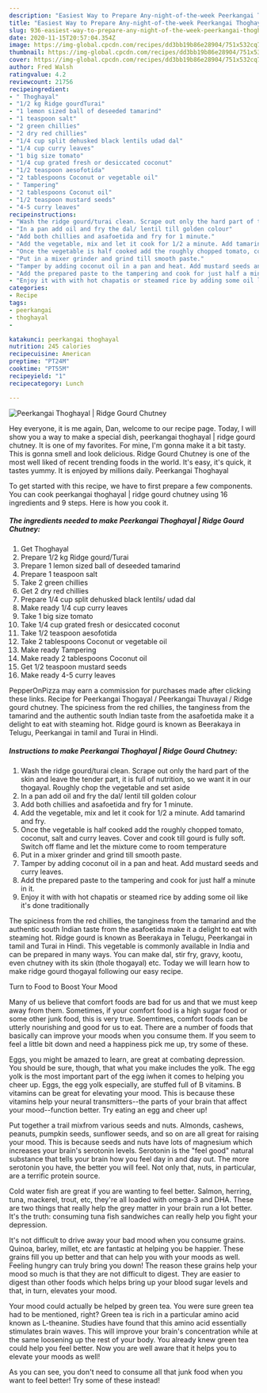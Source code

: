 ```yaml
---
description: "Easiest Way to Prepare Any-night-of-the-week Peerkangai Thoghayal | Ridge Gourd Chutney"
title: "Easiest Way to Prepare Any-night-of-the-week Peerkangai Thoghayal | Ridge Gourd Chutney"
slug: 936-easiest-way-to-prepare-any-night-of-the-week-peerkangai-thoghayal-ridge-gourd-chutney
date: 2020-11-15T20:57:04.354Z
image: https://img-global.cpcdn.com/recipes/dd3bb19b86e28904/751x532cq70/peerkangai-thoghayal-ridge-gourd-chutney-recipe-main-photo.jpg
thumbnail: https://img-global.cpcdn.com/recipes/dd3bb19b86e28904/751x532cq70/peerkangai-thoghayal-ridge-gourd-chutney-recipe-main-photo.jpg
cover: https://img-global.cpcdn.com/recipes/dd3bb19b86e28904/751x532cq70/peerkangai-thoghayal-ridge-gourd-chutney-recipe-main-photo.jpg
author: Fred Walsh
ratingvalue: 4.2
reviewcount: 21756
recipeingredient:
- " Thoghayal"
- "1/2 kg Ridge gourdTurai"
- "1 lemon sized ball of deseeded tamarind"
- "1 teaspoon salt"
- "2 green chillies"
- "2 dry red chillies"
- "1/4 cup split dehusked black lentils udad dal"
- "1/4 cup curry leaves"
- "1 big size tomato"
- "1/4 cup grated fresh or desiccated coconut"
- "1/2 teaspoon aesofotida"
- "2 tablespoons Coconut or vegetable oil"
- " Tampering"
- "2 tablespoons Coconut oil"
- "1/2 teaspoon mustard seeds"
- "4-5 curry leaves"
recipeinstructions:
- "Wash the ridge gourd/turai clean. Scrape out only the hard part of the skin and leave the tender part, it is full of nutrition, so we want it in our thogayal. Roughly chop the vegetable and set aside"
- "In a pan add oil and fry the dal/ lentil till golden colour"
- "Add both chillies and asafoetida and fry for 1 minute."
- "Add the vegetable, mix and let it cook for 1/2 a minute. Add tamarind and fry."
- "Once the vegetable is half cooked add the roughly chopped tomato, coconut, salt and curry leaves. Cover and cook till gourd is fully soft. Switch off flame and let the mixture come to room temperature"
- "Put in a mixer grinder and grind till smooth paste."
- "Tamper by adding coconut oil in a pan and heat. Add mustard seeds and curry leaves."
- "Add the prepared paste to the tampering and cook for just half a minute in it."
- "Enjoy it with with hot chapatis or steamed rice by adding some oil like it&#39;s done traditionally"
categories:
- Recipe
tags:
- peerkangai
- thoghayal
- 

katakunci: peerkangai thoghayal  
nutrition: 245 calories
recipecuisine: American
preptime: "PT24M"
cooktime: "PT55M"
recipeyield: "1"
recipecategory: Lunch

---
```



![Peerkangai Thoghayal | Ridge Gourd Chutney](https://img-global.cpcdn.com/recipes/dd3bb19b86e28904/751x532cq70/peerkangai-thoghayal-ridge-gourd-chutney-recipe-main-photo.jpg)

Hey everyone, it is me again, Dan, welcome to our recipe page. Today, I will show you a way to make a special dish, peerkangai thoghayal | ridge gourd chutney. It is one of my favorites. For mine, I'm gonna make it a bit tasty. This is gonna smell and look delicious.
 Ridge Gourd Chutney is one of the most well liked of recent trending foods in the world. It's easy, it's quick, it tastes yummy. It is enjoyed by millions daily. Peerkangai Thoghayal 


To get started with this recipe, we have to first prepare a few components. You can cook peerkangai thoghayal | ridge gourd chutney using 16 ingredients and 9 steps. Here is how you cook it.

<!--inarticleads1-->

##### The ingredients needed to make Peerkangai Thoghayal | Ridge Gourd Chutney:

1. Get  Thoghayal
1. Prepare 1/2 kg Ridge gourd/Turai
1. Prepare 1 lemon sized ball of deseeded tamarind
1. Prepare 1 teaspoon salt
1. Take 2 green chillies
1. Get 2 dry red chillies
1. Prepare 1/4 cup split dehusked black lentils/ udad dal
1. Make ready 1/4 cup curry leaves
1. Take 1 big size tomato
1. Take 1/4 cup grated fresh or desiccated coconut
1. Take 1/2 teaspoon aesofotida
1. Take 2 tablespoons Coconut or vegetable oil
1. Make ready  Tampering
1. Make ready 2 tablespoons Coconut oil
1. Get 1/2 teaspoon mustard seeds
1. Make ready 4-5 curry leaves


PepperOnPizza may earn a commission for purchases made after clicking these links. Recipe for Peerkangai Thogayal / Peerkangai Thuvayal / Ridge gourd chutney. The spiciness from the red chillies, the tanginess from the tamarind and the authentic south Indian taste from the asafoetida make it a delight to eat with steaming hot. Ridge gourd is known as Beerakaya in Telugu, Peerkangai in tamil and Turai in Hindi. 

<!--inarticleads2-->

##### Instructions to make Peerkangai Thoghayal | Ridge Gourd Chutney:

1. Wash the ridge gourd/turai clean. Scrape out only the hard part of the skin and leave the tender part, it is full of nutrition, so we want it in our thogayal. Roughly chop the vegetable and set aside
1. In a pan add oil and fry the dal/ lentil till golden colour
1. Add both chillies and asafoetida and fry for 1 minute.
1. Add the vegetable, mix and let it cook for 1/2 a minute. Add tamarind and fry.
1. Once the vegetable is half cooked add the roughly chopped tomato, coconut, salt and curry leaves. Cover and cook till gourd is fully soft. Switch off flame and let the mixture come to room temperature
1. Put in a mixer grinder and grind till smooth paste.
1. Tamper by adding coconut oil in a pan and heat. Add mustard seeds and curry leaves.
1. Add the prepared paste to the tampering and cook for just half a minute in it.
1. Enjoy it with with hot chapatis or steamed rice by adding some oil like it&#39;s done traditionally


The spiciness from the red chillies, the tanginess from the tamarind and the authentic south Indian taste from the asafoetida make it a delight to eat with steaming hot. Ridge gourd is known as Beerakaya in Telugu, Peerkangai in tamil and Turai in Hindi. This vegetable is commonly available in India and can be prepared in many ways. You can make dal, stir fry, gravy, kootu, even chutney with its skin (thole thogayal) etc. Today we will learn how to make ridge gourd thogayal following our easy recipe. 

Turn to Food to Boost Your Mood


Many of us believe that comfort foods are bad for us and that we must keep away from them. Sometimes, if your comfort food is a high sugar food or some other junk food, this is very true. Soemtimes, comfort foods can be utterly nourishing and good for us to eat. There are a number of foods that basically can improve your moods when you consume them. If you seem to feel a little bit down and need a happiness pick me up, try some of these.

Eggs, you might be amazed to learn, are great at combating depression. You should be sure, though, that what you make includes the yolk. The egg yolk is the most important part of the egg iwhen it comes to helping you cheer up. Eggs, the egg yolk especially, are stuffed full of B vitamins. B vitamins can be great for elevating your mood. This is because these vitamins help your neural transmitters--the parts of your brain that affect your mood--function better. Try eating an egg and cheer up!

Put together a trail mixfrom various seeds and nuts. Almonds, cashews, peanuts, pumpkin seeds, sunflower seeds, and so on are all great for raising your mood. This is because seeds and nuts have lots of magnesium which increases your brain's serotonin levels. Serotonin is the "feel good" natural substance that tells your brain how you feel day in and day out. The more serotonin you have, the better you will feel. Not only that, nuts, in particular, are a terrific protein source.

Cold water fish are great if you are wanting to feel better. Salmon, herring, tuna, mackerel, trout, etc, they're all loaded with omega-3 and DHA. These are two things that really help the grey matter in your brain run a lot better. It's the truth: consuming tuna fish sandwiches can really help you fight your depression. 

It's not difficult to drive away your bad mood when you consume grains. Quinoa, barley, millet, etc are fantastic at helping you be happier. These grains fill you up better and that can help you with your moods as well. Feeling hungry can truly bring you down! The reason these grains help your mood so much is that they are not difficult to digest. They are easier to digest than other foods which helps bring up your blood sugar levels and that, in turn, elevates your mood.

Your mood could actually be helped by green tea. You were sure green tea had to be mentioned, right? Green tea is rich in a particular amino acid known as L-theanine. Studies have found that this amino acid essentially stimulates brain waves. This will improve your brain's concentration while at the same loosening up the rest of your body. You already knew green tea could help you feel better. Now you are well aware that it helps you to elevate your moods as well!

As you can see, you don't need to consume all that junk food when you want to feel better! Try some of these instead!

